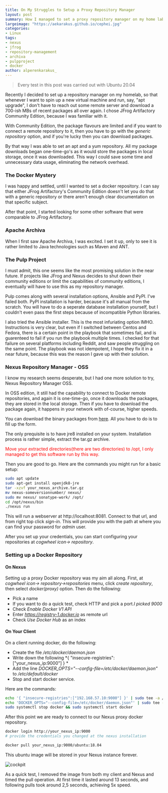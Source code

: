 ```yaml
---
title: On My Struggles to Setup a Proxy Repository Manager
layout: post
summary: How I managed to set a proxy repository manager on my home lab
largeimage: "https://aekarakus.github.io/cephei.jpg"
categories:
- Linux
tags:
- nexus
- jfrog
- repository-management
- archiva
- pulpproject
- docker
author: alperenkarakus_
---
```


> Every test in this post was carried out with Ubuntu 20.04

Recently I decided to set up a repository manager on my homelab, so that whenever I want to spin up a new virtual machine and run, say, "apt upgrade", I don't have to reach out some remote server and download a 700-ish MBs of recent packages all over again. I chose JFrog Artifactory Community Edition, because I was familiar with it.

With Community Edition, the package flavours are limited and if you want to connect a remote repository to it, then you have to go with the *generic repository* option, and if you're lucky then you can download packages.

By that way I was able to set an apt and a yum repository. All my package downloads began one-time-go's as it would store the packages in local storage, once it was downloaded. This way I could save some time and unnecessary data usage, eliminating the network overhead.
### The Docker Mystery
I was happy and settled, until I wanted to set a docker repository.  I can say that either JFrog Artifactory's Community Edition doesn't let you do that with a generic repository or there aren't enough clear documentation on that specific subject.

After that point, I started looking for some other software that were comparable to JFrog Artifactory.
### Apache Archiva
When I first saw Apache Archiva, I was excited. I set it up, only to see it is rather limited to Java technologies such as Maven and ANT. 
### The Pulp Project
I must admit, this one seems like the most promising solution in the near future. If projects like JFrog and Nexus decides to shut down their community editions or limit the capabilities of community editions, I eventually will have to use this as my repository manager.

Pulp comes along with several installation options, Ansible and PyPI. I've failed both. PyPI installation is harder, because it's all manual from the scratch. You will have to do a seperate database installation yourself, but I couldn't even pass the first steps because of incompatible Python libraries.

I also tried the Ansible installer. This is the most infuriating option IMHO. Instructions is very clear, but even if I switched between Centos and Fedora, there is a certain point in the playbook that sometimes fail, and is guarenteed to fail if you run the playbook multiple times. I checked for that failure on several platforms including Reddit, and saw people struggling on the same point. The playbook was not idempotent, I hope they fix it in a near future, because this was the reason I gave up with their solution.
### Nexus Repository Manager - OSS
I know my research seems desperate, but I had one more solution to try, Nexus Repository Manager OSS.

In  OSS edition, it still had the capability to connect to Docker remote repositories, and again it is one-time-go, once it downloads the packages, they are stored in the local storage. Then if you have to download the package again, it happens in your network with of-course, higher speeds.

You can download the binary packages from [here](https://www.sonatype.com/products/repository-oss-download). All you have to do is to fill up the form. 

The only prequisite is to have jre8 installed on your system. Installation process is rather simple, extract the tar.gz archive.

<div class="message" style="color:red">
Move your extracted directories(there are two directories) to /opt, I only managed to get this software run by this way.
</div>

Then you are good to go. Here are the commands you might run for a basic setup:

```bash
sudo apt update
sudo apt-get install openjdk8-jre
tar -xzvf your_nexus_archive.tar.gz
mv nexus-someversionnumber/ nexus/
sudo mv nexus/ sonatype-work/ /opt/
cd /opt/nexus/bin
./nexus run
```

This  will run a webserver at http://localhost:8081. Connect to that url, and from right top click *sign-in*. This will provide you with the path at where you can find your password for *admin* user.

After you set up your credentials, you can start configuring your repositories at *cogwheel icon-> repository*.

### Setting up a Docker Repository
#### On Nexus
Setting up a proxy Docker repository was my aim all along. First, at *cogwheel icon-> repository->repositories* menu, click *create repository*, then select *docker(proxy)* option. Then do the following:

* Pick a name
* If you want to do a quick test, check HTTP and pick a port._I picked 9000_
* Check *Enable Docker V1 API*
* Enter *https://registry-1.docker.io* as remote url
* Check *Use Docker Hub* as an index

#### On Your Client
On a client running docker, do the following:
* Create the file */etc/docker/daemon.json*
* Write down the following *{ "insecure-registries":["your_nexus_ip:9000"] } *
* Add the line *DOCKER_OPTS="--config-file=/etc/docker/daemon.json"* to */etc/default/docker*
* Stop and start docker service.

Here are the commands:

```bash
echo '{ "insecure-registries":["192.168.57.10:9000"] }' | sudo tee -a /etc/docker/daemon.json
echo 'DOCKER_OPTS="--config-file=/etc/docker/daemon.json"' | sudo tee -a /etc/default/docker
sudo systemctl stop docker && sudo systemctl start docker
```

After this point we are ready to connect to our Nexus proxy docker repository.

```bash
docker login http://your_nexus_ip:9000
# provide the credentials you changed at the nexus installation

docker pull your_nexus_ip:9000/ubuntu:18.04
```

This ubuntu image will be stored in your Nexus instance forever.


![cockpit](https://i.imgur.com/TCZuMse.png)

As a quick test, I removed the image from both my client and Nexus and timed the pull operation. At first time it lasted around 13 seconds, and following pulls took around 2,5 seconds, achieving 5x speed.
